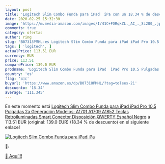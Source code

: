```yaml
---
layout: post
title: 'Logitech Slim Combo Funda para iPad  iPa con un 18.34 % de descuento'
date: 2020-02-25 15:32:30
image: 'https://m.media-amazon.com/images/I/41C+FDRqkZL._AC_._SL200_.jpg'
comments: true
category: ofertas
author: ring
slug: 'B07318PMHL-es Logitech Slim Combo Funda para iPad iPad Pro 10.5 Pulgadas...'
tags: [ 'logitech', ]
actualPrice: 113.51 EUR
currency: EUR
price: 113.51
comparePrice: 139.0 EUR
prodname: 'Logitech Slim Combo Funda para iPad  iPad Pro 10.5 Pulgadas   2a Generación Modelos: A1701  A1709  A1852   Teclas Retroiluminadas  Smart Conector  Disposición QWERTY Español  Negro'
country: 'es'
flag: '🇪🇸'
buyurl: 'https://www.amazon.es/dp/B07318PMHL/?tag=tolees-21'
descuento: '18.34'
average: '111.345'
---
```


En este momento está [Logitech Slim Combo Funda para iPad  iPad Pro 10.5 Pulgadas   2a Generación Modelos: A1701  A1709  A1852   Teclas Retroiluminadas  Smart Conector  Disposición QWERTY Español  Negro](https://www.amazon.es/dp/B07318PMHL/?tag=tolees-21) a 113.51 EUR (original: 139.0 EUR) (18.34 %  de descuento) en el siguiente enlace!

[![Logitech Slim Combo Funda para iPad  iPa](https://m.media-amazon.com/images/I/41C+FDRqkZL._AC_._SL200_.jpg)](https://www.amazon.es/dp/B07318PMHL/?tag=tolees-21)

🔎:


[🛒 Aquí!!!](https://www.amazon.es/dp/B07318PMHL/?tag=tolees-21)
